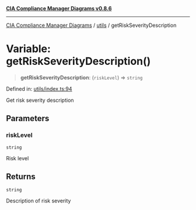 [**CIA Compliance Manager Diagrams v0.8.6**](../../README.md)

***

[CIA Compliance Manager Diagrams](../../modules.md) / [utils](../README.md) / getRiskSeverityDescription

# Variable: getRiskSeverityDescription()

> **getRiskSeverityDescription**: (`riskLevel`) => `string`

Defined in: [utils/index.ts:94](https://github.com/Hack23/cia-compliance-manager/blob/050a250237d6f621490781dbdf95155919f35aed/src/utils/index.ts#L94)

Get risk severity description

## Parameters

### riskLevel

`string`

Risk level

## Returns

`string`

Description of risk severity
